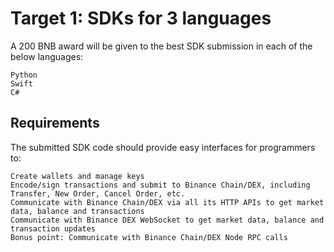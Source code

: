 Target 1: SDKs for 3 languages
==============================

A 200 BNB award will be given to the best SDK submission in each of the below languages:

    Python
    Swift
    C#

Requirements
------------

The submitted SDK code should provide easy interfaces for programmers to:

    Create wallets and manage keys
    Encode/sign transactions and submit to Binance Chain/DEX, including Transfer, New Order, Cancel Order, etc.
    Communicate with Binance Chain/DEX via all its HTTP APIs to get market data, balance and transactions
    Communicate with Binance DEX WebSocket to get market data, balance and transaction updates
    Bonus point: Communicate with Binance Chain/DEX Node RPC calls
